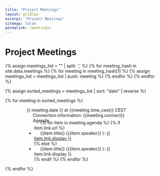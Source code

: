 ```yaml
---
title: "Project Meetings"
layout: gridlay
excerpt: "Project Meetings"
sitemap: false
permalink: /meetings/
---
```




# Project Meetings
{% assign meetings_list = "" | split: ',' %}
{% for meeting_hash in site.data.meetings %}
{% for meeting in meeting_hash[1] %}
{% assign meetings_list = meetings_list | push: meeting %}
{% endfor %}
{% endfor %}

{% assign sorted_meetings = meetings_list | sort: "date" | reverse %}

{% for meeting in sorted_meetings %}
<a id={{meeting.label}}/>
<div class="well" style="padding-left: 70px; padding-right: 70px">
  <pubtit>{{ meeting.date }} at {{meeting.time_cest}} CEST</pubtit>
<div style="text-indent: 20px;">
  Connection information: {{meeting.connect}} <br />
 </div>
<div style="text-indent: 20px;">
  Agenda:
<ul style="margin-top:-10px;">
  {% for item in meeting.agenda %}
  {% if item.link.url %}
  <li> {{item.title}} (<em>{{item.speaker}} </em>): <a href="{{item.link.url}}">{{ item.link.display }}</a> </li>
  {% else %}
  <li> {{item.title}} (<em>{{item.speaker}} </em>): {{ item.link.display }} </li>
  {% endif %}
  {% endfor %}
</ul>

 </div>
 </div>
{% endfor %} 
